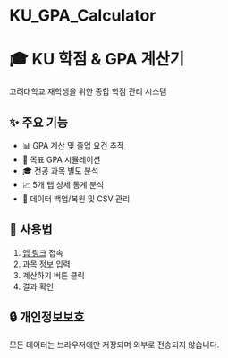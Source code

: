 # KU_GPA_Calculator
# 🎓 KU 학점 & GPA 계산기

고려대학교 재학생을 위한 종합 학점 관리 시스템

## ✨ 주요 기능
- 📊 GPA 계산 및 졸업 요건 추적
- 🎯 목표 GPA 시뮬레이션
- 🎓 전공 과목 별도 분석
- 📈 5개 탭 상세 통계 분석
- 💾 데이터 백업/복원 및 CSV 관리

## 🚀 사용법
1. [앱 링크](https://ku-gpa-calculator-sinzes.streamlit.app) 접속
2. 과목 정보 입력
3. 계산하기 버튼 클릭
4. 결과 확인

## 🔒 개인정보보호
모든 데이터는 브라우저에만 저장되며 외부로 전송되지 않습니다.

